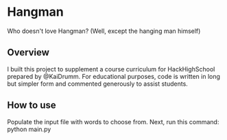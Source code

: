 # Hangman
Who doesn't love Hangman? (Well, except the hanging man himself)

## Overview

I built this project to supplement a course curriculum for HackHighSchool prepared by @KaiDrumm. For educational purposes, 
code is written in long but simpler form and commented generously to assist students.

## How to use

Populate the input file with words to choose from.
Next, run this command:
python main.py

